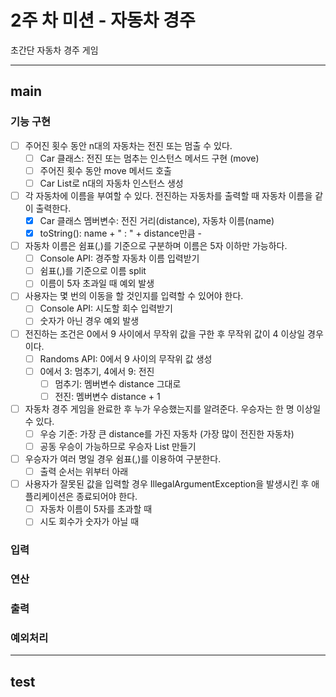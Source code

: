 # 2주 차 미션 - 자동차 경주  
초간단 자동차 경주 게임  
* * * * *  
## main  
### 기능 구현  
- [ ] 주어진 횟수 동안 n대의 자동차는 전진 또는 멈출 수 있다.  
  - [ ] Car 클래스: 전진 또는 멈추는 인스턴스 메서드 구현 (move)
  - [ ] 주어진 횟수 동안 move 메서드 호출
  - [ ] Car List로 n대의 자동차 인스턴스 생성
- [ ] 각 자동차에 이름을 부여할 수 있다. 전진하는 자동차를 출력할 때 자동차 이름을 같이 출력한다.  
  - [x] Car 클래스 멤버변수: 전진 거리(distance), 자동차 이름(name)
  - [x] toString(): name + " : " + distance만큼 -
- [ ] 자동차 이름은 쉼표(,)를 기준으로 구분하며 이름은 5자 이하만 가능하다.  
  - [ ] Console API: 경주할 자동차 이름 입력받기
  - [ ] 쉼표(,)를 기준으로 이름 split
  - [ ] 이름이 5자 초과일 때 예외 발생
- [ ] 사용자는 몇 번의 이동을 할 것인지를 입력할 수 있어야 한다.  
  - [ ] Console API: 시도할 회수 입력받기
  - [ ] 숫자가 아닌 경우 예외 발생
- [ ] 전진하는 조건은 0에서 9 사이에서 무작위 값을 구한 후 무작위 값이 4 이상일 경우이다.  
  - [ ] Randoms API: 0에서 9 사이의 무작위 값 생성
  - [ ] 0에서 3: 멈추기, 4에서 9: 전진
    - [ ] 멈추기: 멤버변수 distance 그대로
    - [ ] 전진: 멤버변수 distance + 1 
- [ ] 자동차 경주 게임을 완료한 후 누가 우승했는지를 알려준다. 우승자는 한 명 이상일 수 있다.  
  - [ ] 우승 기준: 가장 큰 distance를 가진 자동차 (가장 많이 전진한 자동차)
  - [ ] 공동 우승이 가능하므로 우승자 List 만들기
- [ ] 우승자가 여러 명일 경우 쉼표(,)를 이용하여 구분한다.  
  - [ ] 출력 순서는 위부터 아래
- [ ] 사용자가 잘못된 값을 입력할 경우 IllegalArgumentException을 발생시킨 후 애플리케이션은 종료되어야 한다.  
  - [ ] 자동차 이름이 5자를 초과할 때
  - [ ] 시도 회수가 숫자가 아닐 때

### 입력  

### 연산  

### 출력  

### 예외처리  

* * * * *  
## test  
